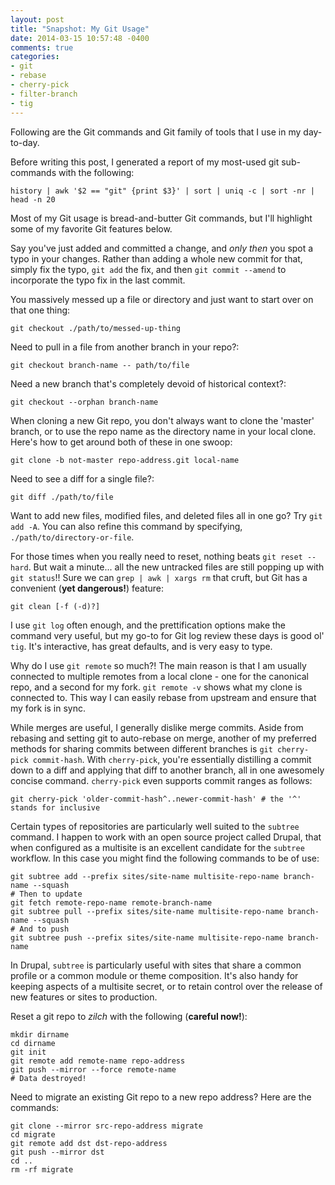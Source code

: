 ```yaml
---
layout: post
title: "Snapshot: My Git Usage"
date: 2014-03-15 10:57:48 -0400
comments: true
categories: 
- git
- rebase
- cherry-pick
- filter-branch
- tig
---
```

Following are the Git commands and Git family of tools that I use in my day-to-day.

Before writing this post, I generated a report of my most-used git sub-commands with the following:
```
history | awk '$2 == "git" {print $3}' | sort | uniq -c | sort -nr | head -n 20
```

Most of my Git usage is bread-and-butter Git commands, but I'll highlight some of my favorite Git features below.

Say you've just added and committed a change, and _only then_ you spot a typo in your changes. Rather than adding a whole new commit for that, simply fix the typo, `git add` the fix, and then `git commit --amend` to incorporate the typo fix in the last commit.

You massively messed up a file or directory and just want to start over on that one thing:
```
git checkout ./path/to/messed-up-thing
```

Need to pull in a file from another branch in your repo?:
```
git checkout branch-name -- path/to/file
```

Need a new branch that's completely devoid of historical context?:
```
git checkout --orphan branch-name
```

When cloning a new Git repo, you don't always want to clone the 'master' branch, or to use the repo name as the directory name in your local clone. Here's how to get around both of these in one swoop:
```
git clone -b not-master repo-address.git local-name
```

Need to see a diff for a single file?:
```
git diff ./path/to/file
```

Want to add new files, modified files, and deleted files all in one go? Try `git add -A`. You can also refine this command by specifying, `./path/to/directory-or-file`.

For those times when you really need to reset, nothing beats `git reset --hard`. But wait a minute... all the new untracked files are still popping up with `git status`!! Sure we can `grep | awk | xargs rm` that cruft, but Git has a convenient (__yet dangerous!__) feature:
```
git clean [-f (-d)?]
```

I use `git log` often enough, and the prettification options make the command very useful, but my go-to for Git log review these days is good ol' `tig`. It's interactive, has great defaults, and is very easy to type.

Why do I use `git remote` so much?! The main reason is that I am usually connected to multiple remotes from a local clone - one for the canonical repo, and a second for my fork. `git remote -v` shows what my clone is connected to. This way I can easily rebase from upstream and ensure that my fork is in sync.

While merges are useful, I generally dislike merge commits. Aside from rebasing and setting git to auto-rebase on merge, another of my preferred methods for sharing commits between different branches is `git cherry-pick commit-hash`. With `cherry-pick`, you're essentially distilling a commit down to a diff and applying that diff to another branch, all in one awesomely concise command. `cherry-pick` even supports commit ranges as follows:
```
git cherry-pick 'older-commit-hash^..newer-commit-hash' # the '^' stands for inclusive
```

Certain types of repositories are particularly well suited to the `subtree` command. I happen to work with an open source project called Drupal, that when configured as a multisite is an excellent candidate for the `subtree` workflow. In this case you might find the following commands to be of use:
```
git subtree add --prefix sites/site-name multisite-repo-name branch-name --squash
# Then to update
git fetch remote-repo-name remote-branch-name
git subtree pull --prefix sites/site-name multisite-repo-name branch-name --squash
# And to push
git subtree push --prefix sites/site-name multisite-repo-name branch-name
```

In Drupal, `subtree` is particularly useful with sites that share a common profile or a common module or theme composition. It's also handy for keeping aspects of a multisite secret, or to retain control over the release of new features or sites to production.

Reset a git repo to _zilch_ with the following (__careful now!__):
```
mkdir dirname
cd dirname
git init
git remote add remote-name repo-address
git push --mirror --force remote-name
# Data destroyed!
```

Need to migrate an existing Git repo to a new repo address? Here are the commands:
```
git clone --mirror src-repo-address migrate
cd migrate
git remote add dst dst-repo-address
git push --mirror dst
cd ..
rm -rf migrate
```

